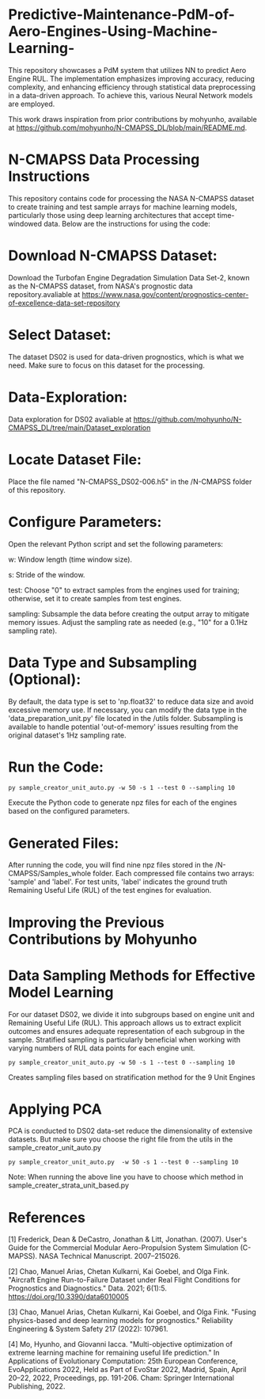# Predictive-Maintenance-PdM-of-Aero-Engines-Using-Machine-Learning-

This repository showcases a PdM system that utilizes NN to predict Aero Engine RUL. The implementation emphasizes improving accuracy, reducing complexity, and enhancing efficiency through statistical data preprocessing in a data-driven approach. To achieve this, various Neural Network models are employed.


This work draws inspiration from prior contributions by mohyunho, available at https://github.com/mohyunho/N-CMAPSS_DL/blob/main/README.md.

# N-CMAPSS Data Processing Instructions
This repository contains code for processing the NASA N-CMAPSS dataset to create training and test sample arrays for machine learning models, particularly those using deep learning architectures that accept time-windowed data. Below are the instructions for using the code:

# Download N-CMAPSS Dataset:

Download the Turbofan Engine Degradation Simulation Data Set-2, known as the N-CMAPSS dataset, from NASA's prognostic data repository.avaliable at https://www.nasa.gov/content/prognostics-center-of-excellence-data-set-repository

# Select Dataset:

The dataset DS02 is used for data-driven prognostics, which is what we need. Make sure to focus on this dataset for the processing.

# Data-Exploration:
 Data exploration for DS02 avaliable at https://github.com/mohyunho/N-CMAPSS_DL/tree/main/Dataset_exploration

# Locate Dataset File:

Place the file named "N-CMAPSS_DS02-006.h5" in the /N-CMAPSS folder of this repository.
# Configure Parameters:

Open the relevant Python script and set the following parameters:

w: Window length (time window size).

s: Stride of the window.

test: Choose "0" to extract samples from the engines used for training; otherwise, set it to create samples from test engines.

sampling: Subsample the data before creating the output array to mitigate memory issues. Adjust the sampling rate as needed (e.g., "10" for a 0.1Hz sampling rate).

# Data Type and Subsampling (Optional):

By default, the data type is set to 'np.float32' to reduce data size and avoid excessive memory use. If necessary, you can modify the data type in the 'data_preparation_unit.py' file located in the /utils folder.
Subsampling is available to handle potential 'out-of-memory' issues resulting from the original dataset's 1Hz sampling rate.

# Run the Code:
```
py sample_creator_unit_auto.py -w 50 -s 1 --test 0 --sampling 10
```
Execute the Python code to generate npz files for each of the engines based on the configured parameters.

# Generated Files:

After running the code, you will find nine npz files stored in the /N-CMAPSS/Samples_whole folder. Each compressed file contains two arrays: 'sample' and 'label'.
For test units, 'label' indicates the ground truth Remaining Useful Life (RUL) of the test engines for evaluation.


# Improving the Previous Contributions by Mohyunho 
# Data Sampling Methods for Effective Model Learning

For our dataset DS02, we divide it into subgroups based on engine unit and Remaining Useful Life (RUL). This approach allows us to extract explicit outcomes and ensures adequate representation of each subgroup in the sample. Stratified sampling is particularly beneficial when working with varying numbers of RUL data points for each engine unit.

```
py sample_creator_unit_auto.py -w 50 -s 1 --test 0 --sampling 10
```
Creates sampling files based on stratification method for the 9 Unit Engines 


# Applying PCA 

PCA is conducted to DS02 data-set reduce the dimensionality of extensive datasets. But make sure you choose the right file from the utils in the sample_creator_unit_auto.py

```
py sample_creator_unit_auto.py  -w 50 -s 1 --test 0 --sampling 10
```
Note: When running the above line you have to choose which method in sample_creater_strata_unit_based.py 
# References

[1] Frederick, Dean & DeCastro, Jonathan & Litt, Jonathan. (2007). User's Guide for the Commercial Modular Aero-Propulsion System Simulation (C-MAPSS). NASA Technical Manuscript. 2007–215026.

[2] Chao, Manuel Arias, Chetan Kulkarni, Kai Goebel, and Olga Fink. "Aircraft Engine Run-to-Failure Dataset under Real Flight Conditions for Prognostics and Diagnostics." Data. 2021; 6(1):5. https://doi.org/10.3390/data6010005

[3] Chao, Manuel Arias, Chetan Kulkarni, Kai Goebel, and Olga Fink. "Fusing physics-based and deep learning models for prognostics." Reliability Engineering & System Safety 217 (2022): 107961.

[4] Mo, Hyunho, and Giovanni Iacca. "Multi-objective optimization of extreme learning machine for remaining useful life prediction." In Applications of Evolutionary Computation: 25th European Conference, EvoApplications 2022, Held as Part of EvoStar 2022, Madrid, Spain, April 20–22, 2022, Proceedings, pp. 191-206. Cham: Springer International Publishing, 2022.
